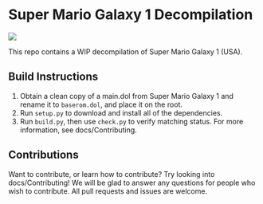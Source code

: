 # Super Mario Galaxy 1 Decompilation

<img src="https://img.shields.io/endpoint?url=https://raw.githubusercontent.com/shibbo/Petari/master/data/percent.json&style=flat" />

This repo contains a WIP decompilation of Super Mario Galaxy 1 (USA).

## Build Instructions

1. Obtain a clean copy of a main.dol from Super Mario Galaxy 1 and rename it to `baserom.dol`, and place it on the root.
2. Run `setup.py` to download and install all of the dependencies.
3. Run `build.py`, then use `check.py` to verify matching status. For more information, see docs/Contributing.

## Contributions

Want to contribute, or learn how to contribute? Try looking into docs/Contributing! We will be glad to answer any questions for people who wish to contribute. All pull requests and issues are welcome.
